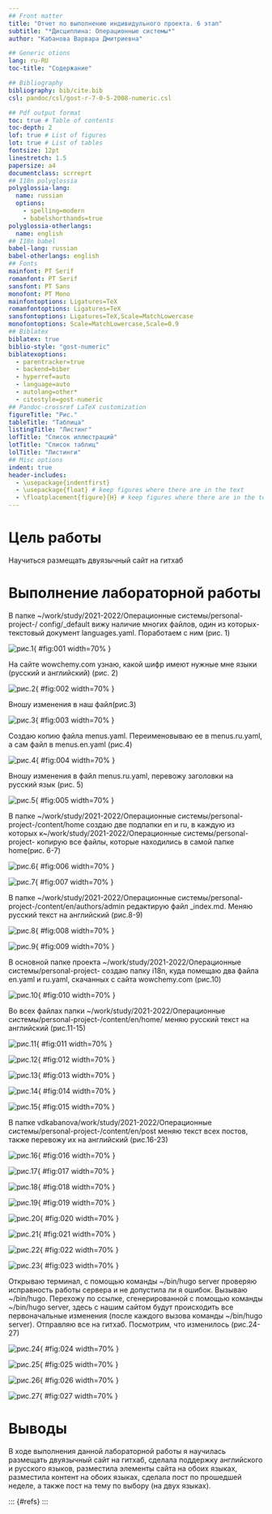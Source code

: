 ```yaml
---
## Front matter
title: "Отчет по выполнению индивидульного проекта. 6 этап"
subtitle: "*Дисциплина: Операционные системы*"
author: "Кабанова Варвара Дмитриевна"

## Generic otions
lang: ru-RU
toc-title: "Содержание"

## Bibliography
bibliography: bib/cite.bib
csl: pandoc/csl/gost-r-7-0-5-2008-numeric.csl

## Pdf output format
toc: true # Table of contents
toc-depth: 2
lof: true # List of figures
lot: true # List of tables
fontsize: 12pt
linestretch: 1.5
papersize: a4
documentclass: scrreprt
## I18n polyglossia
polyglossia-lang:
  name: russian
  options:
	- spelling=modern
	- babelshorthands=true
polyglossia-otherlangs:
  name: english
## I18n babel
babel-lang: russian
babel-otherlangs: english
## Fonts
mainfont: PT Serif
romanfont: PT Serif
sansfont: PT Sans
monofont: PT Mono
mainfontoptions: Ligatures=TeX
romanfontoptions: Ligatures=TeX
sansfontoptions: Ligatures=TeX,Scale=MatchLowercase
monofontoptions: Scale=MatchLowercase,Scale=0.9
## Biblatex
biblatex: true
biblio-style: "gost-numeric"
biblatexoptions:
  - parentracker=true
  - backend=biber
  - hyperref=auto
  - language=auto
  - autolang=other*
  - citestyle=gost-numeric
## Pandoc-crossref LaTeX customization
figureTitle: "Рис."
tableTitle: "Таблица"
listingTitle: "Листинг"
lofTitle: "Список иллюстраций"
lotTitle: "Список таблиц"
lolTitle: "Листинги"
## Misc options
indent: true
header-includes:
  - \usepackage{indentfirst}
  - \usepackage{float} # keep figures where there are in the text
  - \floatplacement{figure}{H} # keep figures where there are in the text
---
```


# Цель работы

Научиться размещать двуязычный сайт на гитхаб

# Выполнение лабораторной работы

В папке ~/work/study/2021-2022/Операционные системы/personal-project-/
config/_default вижу наличие многих файлов, один из которых- текстовый документ languages.yaml. Поработаем с ним (рис. 1)

![рис.1](image/1.png){ #fig:001 width=70% }

На сайте wowchemy.com узнаю, какой шифр имеют нужные мне языки (русский и английский) (рис. 2)

![рис.2](image/2.png){ #fig:002 width=70% }

Вношу изменения в наш файл(рис.3)

![рис.3](image/3.png){ #fig:003 width=70% }

Создаю копию файла menus.yaml. Переименовываю ее в menus.ru.yaml, а сам файл в menus.en.yaml (рис.4)

![рис.4](image/4.png){ #fig:004 width=70% }

Вношу изменения в файл menus.ru.yaml, перевожу заголовки на русский язык (рис. 5)

![рис.5](image/5.png){ #fig:005 width=70% }

В папке ~/work/study/2021-2022/Операционные системы/personal-project-/content/home создаю две подпапки en и ru, в каждую из которых к~/work/study/2021-2022/Операционные системы/personal-project- копирую все файлы, которые находились в самой папке home(рис. 6-7)

![рис.6](image/6.png){ #fig:006 width=70% }

![рис.7](image/7.png){ #fig:007 width=70% }

В папке ~/work/study/2021-2022/Операционные системы/personal-project-/content/en/authors/admin редактирую файл _index.md. Меняю русский текст на английский (рис.8-9)

![рис.8](image/8.png){ #fig:008 width=70% }

![рис.9](image/9.png){ #fig:009 width=70% }

В основной папке проекта ~/work/study/2021-2022/Операционные системы/personal-project- создаю папку i18n, куда помещаю два файла en.yaml и ru.yaml, скачанных с сайта wowchemy.com (рис.10)

![рис.10](image/10.png){ #fig:010 width=70% }

Во всех файлах папки ~/work/study/2021-2022/Операционные системы/personal-project-/content/en/home/ меняю русский текст на английский (рис.11-15)

![рис.11](image/11.png){ #fig:011 width=70% }

![рис.12](image/12.png){ #fig:012 width=70% }

![рис.13](image/13.png){ #fig:013 width=70% }

![рис.14](image/14.png){ #fig:014 width=70% }

![рис.15](image/15.png){ #fig:015 width=70% }

В папке vdkabanova/work/study/2021-2022/Операционные системы/personal-project-/content/en/post меняю текст всех постов, также перевожу их на английский (рис.16-23)

![рис.16](image/16.png){ #fig:016 width=70% }

![рис.17](image/17.png){ #fig:017 width=70% }

![рис.18](image/18.png){ #fig:018 width=70% }

![рис.19](image/19.png){ #fig:019 width=70% }

![рис.20](image/20.png){ #fig:020 width=70% }

![рис.21](image/21.png){ #fig:021 width=70% }

![рис.22](image/22.png){ #fig:022 width=70% }

![рис.23](image/23.png){ #fig:023 width=70% }

Открываю терминал, с помощью команды ~/bin/hugo server проверяю исправность работы сервера и не допустила ли я ошибок. Вызываю ~/bin/hugo. Перехожу по ссылке, сгенерированной с помощью команды ~/bin/hugo server, здесь с нашим сайтом будут происходить все первоначальные изменения (после каждого вызова команды ~/bin/hugo server). Отправляю все на гитхаб. Посмотрим, что изменилось (рис.24-27)

![рис.24](image/24.png){ #fig:024 width=70% }

![рис.25](image/25.png){ #fig:025 width=70% }

![рис.26](image/26.png){ #fig:026 width=70% }

![рис.27](image/27.png){ #fig:027 width=70% }

# Выводы

В ходе выполнения данной лабораторной работы я научилась размещать двуязычный сайт на гитхаб, сделала поддержку английского и русского языков, разместила элементы сайта на обоих языках, разместила контент на обоих языках, сделала пост по прошедшей неделе, а также пост на тему по выбору (на двух языках).

::: {#refs}
:::
